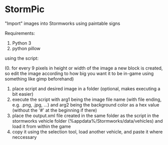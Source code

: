 # StormPic
"Import" images into Stormworks using paintable signs

Requirements:
1. Python 3
2. python pillow

using the script:

(0. for every 9 pixels in height or width of the image a new block is created, so edit the image according to how big you want it to be in-game using something like gimp beforehand)
1. place script and desired image in a folder (optional, makes executing a bit easier)
2. execute the script with arg1 being the image file name (with file ending, e.g. .png, .jpg, ...) and arg2 being the background color as a hex value (without the '#' at the beginning if there)
3. place the output.xml file created in the same folder as the script in the stormworks vehicle folder (%appdata%/Stormworks/data/vehicles) and load it from within the game
4. copy it using the selection tool, load another vehicle, and paste it where neccessary
